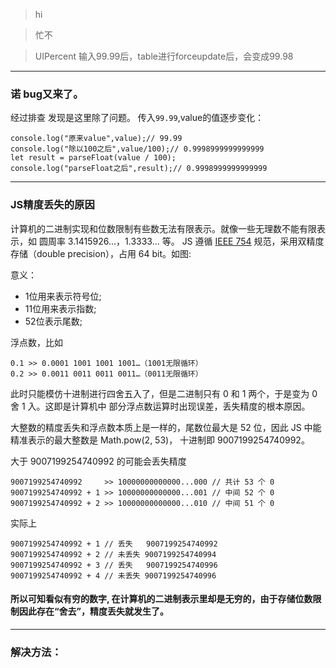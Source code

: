 > hi

>忙不

> UIPercent 输入99.99后，table进行forceupdate后，会变成99.98

- - - 
### 诺  bug又来了。
经过排查 发现是这里除了问题。
传入`99.99`,value的值逐步变化：

    console.log("原来value",value);// 99.99
    console.log("除以100之后",value/100);// 0.9998999999999999
    let result = parseFloat(value / 100);
    console.log("parseFloat之后",result);// 0.9998999999999999
    
- - - 
### JS精度丢失的原因
计算机的二进制实现和位数限制有些数无法有限表示。就像一些无理数不能有限表示，如 圆周率 3.1415926...，1.3333... 等。
JS 遵循 [IEEE 754](https://en.wikipedia.org/wiki/IEEE_754) 规范，采用双精度存储（double precision），占用 64 bit。如图:

意义：

- 1位用来表示符号位;
- 11位用来表示指数;
- 52位表示尾数;

浮点数，比如

    0.1 >> 0.0001 1001 1001 1001…（1001无限循环）
    0.2 >> 0.0011 0011 0011 0011…（0011无限循环）
    
此时只能模仿十进制进行四舍五入了，但是二进制只有 0 和 1 两个，于是变为 0 舍 1 入。这即是计算机中
部分浮点数运算时出现误差，丢失精度的根本原因。

大整数的精度丢失和浮点数本质上是一样的，尾数位最大是 52 位，因此 JS 中能精准表示的最大整数是 Math.pow(2, 53)，
十进制即 9007199254740992。

大于 9007199254740992 的可能会丢失精度

    9007199254740992     >> 10000000000000...000 // 共计 53 个 0
    9007199254740992 + 1 >> 10000000000000...001 // 中间 52 个 0
    9007199254740992 + 2 >> 10000000000000...010 // 中间 51 个 0

实际上

    9007199254740992 + 1 // 丢失   9007199254740992
    9007199254740992 + 2 // 未丢失 9007199254740994
    9007199254740992 + 3 // 丢失   9007199254740996
    9007199254740992 + 4 // 未丢失 9007199254740996

#### 所以可知看似有穷的数字, 在计算机的二进制表示里却是无穷的，由于存储位数限制因此存在“舍去”，精度丢失就发生了。
- - -
### 解决方法：
